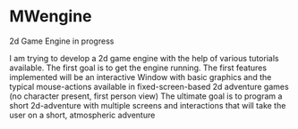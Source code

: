 # MWengine
2d Game Engine in progress

I am trying to develop a 2d game engine with the help of various tutorials available.
The first goal is to get the engine running.
The first features implemented will be an interactive Window with basic graphics and the typical mouse-actions available in fixed-screen-based 2d adventure games (no character present, first person view)
The ultimate goal is to program a short 2d-adventure with multiple screens and interactions that will take the user on a short, atmospheric adventure
